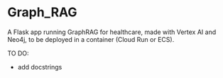 # Graph_RAG
A Flask app running GraphRAG for healthcare, made with Vertex AI and Neo4j, to be deployed in a container (Cloud Run or ECS).  
  
TO DO:
- add docstrings
